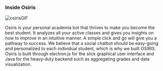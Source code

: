 ### Inside Osiris
![osirisGIF](https://user-images.githubusercontent.com/20272117/110267143-491c1880-7f63-11eb-846f-9f3d1b07bc28.gif)

Osiris is your personal academia bot that thrives to make you become the best student. It analyzes all your active classes and gives you insights on how to improve in an intuitive manner. A simple click and go will give you a pathway to success. We believe that a social chatbot should be easy-going and personalized to each individual student, which is why we built OSIRIS. Osiris is built through electron.js for the slick graphical user interface and Java for the heavy-duty backend such as aggregating grades and data visualization.
